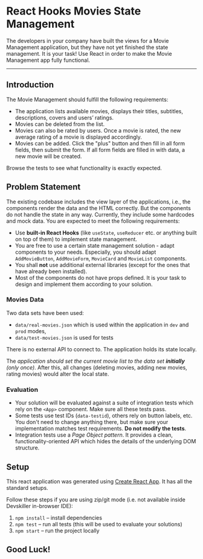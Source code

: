 # React Hooks Movies State Management

The developers in your company have built the views for a Movie Management application, but they have not yet finished the state management. It is your task! Use React in order to make the Movie Management app fully functional.

----

## Introduction

The Movie Management should fulfill the following requirements:
- The application lists available movies, displays their titles, subtitles, descriptions, covers and users’ ratings.
- Movies can be deleted from the list.
- Movies can also be rated by users. Once a movie is rated, the new average rating of a movie is displayed accordingly.
- Movies can be added. Click the "plus" button and then fill in all form fields, then submit the form. If all form fields are filled in with data, a new movie will be created.

Browse the tests to see what functionality is exactly expected.

## Problem Statement

The existing codebase includes the view layer of the applications, i.e., the components render the data and the HTML correctly. But the components do not handle the state in any way. Currently, they include some hardcodes and mock data. You are expected to meet the following requirements:
- Use **built-in React Hooks** (like `useState`, `useReducer` etc. or anything built on top of them) to implement state management.
- You are free to use a certain state management solution - adapt components to your needs. Especially, you should adapt `AddMovieButton`, `AddMovieForm`, `MovieCard` and `MovieList` components.
- You shall **not** use additional external libraries (except for the ones that have already been installed).
- Most of the components do not have props defined. It is your task to design and implement them according to your solution.

### Movies Data

Two data sets have been used:
- `data/real-movies.json` which is used within the application in `dev` and `prod` modes,
- `data/test-movies.json` is used for tests

There is no external API to connect to. The application holds its state locally.

The *application should set the current movie list to the data set **initially** (only once)*. After this, all changes (deleting movies, adding new movies, rating movies) would alter the local state.

### Evaluation

- Your solution will be evaluated against a suite of integration tests which rely on the `<App>` component. Make sure all these tests pass.
- Some tests use test IDs (`data-testid`), others rely on button labels, etc. You don't need to change anything there, but make sure your implementation matches test requirements. **Do not modify the tests**.
- Integration tests use a *Page Object pattern*. It provides a clean, functionality-oriented API which hides the details of the underlying DOM structure.

## Setup

This react application was generated using [Create React App](https://github.com/facebook/create-react-app). It has all the standard setups.

Follow these steps if you are using zip/git mode (i.e. not available inside Devskiller in-browser IDE):

1. `npm install` – install dependencies
2. `npm test` – run all tests (this will be used to evaluate your solutions)
3. `npm start` – run the project locally

## Good Luck!
